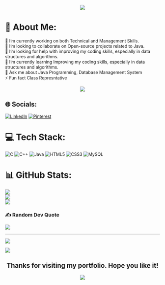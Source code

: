 <p align="center">
<img src="https://user-images.githubusercontent.com/73097560/115834477-dbab4500-a447-11eb-908a-139a6edaec5c.gif"></p>

# 💫 About Me:
🔭 I’m currently working on both Technical and Management Skills.<br>👯 I’m looking to collaborate on Open-source projects related to Java.<br>🤝 I’m looking for help with improving my coding skills, especially in data structures and algorithms.<br>🌱 I’m currently learning Improving my coding skills, especially in data structures and algorithms.<br>💬 Ask me about Java Programming, Database Management System<br>⚡ Fun fact Class Represntative

<p align="center">
<img src="https://user-images.githubusercontent.com/73097560/115834477-dbab4500-a447-11eb-908a-139a6edaec5c.gif"></p>


## 🌐 Socials:
[![LinkedIn](https://img.shields.io/badge/LinkedIn-%230077B5.svg?logo=linkedin&logoColor=white)](https://linkedin.com/in/mayukh-paul-6844a7292) [![Pinterest](https://img.shields.io/badge/Pinterest-%23E60023.svg?logo=Pinterest&logoColor=white)](https://pinterest.com/mayukhpaul64) 



# 💻 Tech Stack:
![C](https://img.shields.io/badge/c-%2300599C.svg?style=for-the-badge&logo=c&logoColor=white) ![C++](https://img.shields.io/badge/c++-%2300599C.svg?style=for-the-badge&logo=c%2B%2B&logoColor=white) ![Java](https://img.shields.io/badge/java-%23ED8B00.svg?style=for-the-badge&logo=openjdk&logoColor=white) ![HTML5](https://img.shields.io/badge/html5-%23E34F26.svg?style=for-the-badge&logo=html5&logoColor=white) ![CSS3](https://img.shields.io/badge/css3-%231572B6.svg?style=for-the-badge&logo=css3&logoColor=white) ![MySQL](https://img.shields.io/badge/mysql-4479A1.svg?style=for-the-badge&logo=mysql&logoColor=white)



# 📊 GitHub Stats:
![](https://github-readme-stats.vercel.app/api?username=mayukhpaul2003&theme=dark&hide_border=false&include_all_commits=false&count_private=false)<br/>
![](https://github-readme-streak-stats.herokuapp.com/?user=mayukhpaul2003&theme=dark&hide_border=false)<br/>
![](https://github-readme-stats.vercel.app/api/top-langs/?username=mayukhpaul2003&theme=dark&hide_border=false&include_all_commits=false&count_private=false&layout=compact)




### ✍️ Random Dev Quote
![](https://quotes-github-readme.vercel.app/api?type=horizontal&theme=radical)





---
[![](https://visitcount.itsvg.in/api?id=mayukhpaul2003&icon=0&color=0)](https://visitcount.itsvg.in)


<img src="https://user-images.githubusercontent.com/73097560/115834477-dbab4500-a447-11eb-908a-139a6edaec5c.gif"></p>
<h2 align="center"> Thanks for visiting my portfolio. Hope you like it!</h2>
<p align="center">
<img src="https://user-images.githubusercontent.com/73097560/115834477-dbab4500-a447-11eb-908a-139a6edaec5c.gif"></p>


<!-- Proudly created with GPRM ( https://gprm.itsvg.in ) -->
